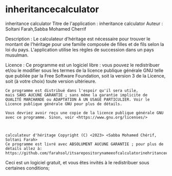 # inheritancecalculator
inheritance calculator 
Titre de l'application : inheritance calculator
Auteur : Soltani Farah,Sabba Mohamed Cherrif

Description :
Le calculateur d'héritage est nécessaire pour trouver le montant de l'héritage pour une famille composée de filles et de fils selon la loi du pays. L'application utilise les règles de succession dans un pays musulman.

Licence :
Ce programme est un logiciel libre : vous pouvez le redistribuer et/ou le modifier
    sous les termes de la licence publique générale GNU telle que publiée par
    la Free Software Foundation, soit la version 3 de la Licence, soit
    (à votre choix) toute version ultérieure.

    Ce programme est distribué dans l'espoir qu'il sera utile,
    mais SANS AUCUNE GARANTIE ; sans même la garantie implicite de
    QUALITÉ MARCHANDE ou ADAPTATION À UN USAGE PARTICULIER. Voir le
    Licence publique générale GNU pour plus de détails.

    Vous devriez avoir reçu une copie de la licence publique générale GNU
    avec ce programme. Sinon, voir <https://www.gnu.org/licenses/>



    calculateur d'héritage Copyright (C) <2023> <Sabba Mohamed Chérif, Soltani Farah>
    Ce programme est livré avec ABSOLUMENT AUCUNE GARANTIE ; pour plus de        détails allez à: https://github.com/farahsol/itsarepositorynameeofcalculatorinehritanceee.
   Ceci est un logiciel gratuit, et vous êtes invités à le redistribuer
    sous certaines conditions; 

